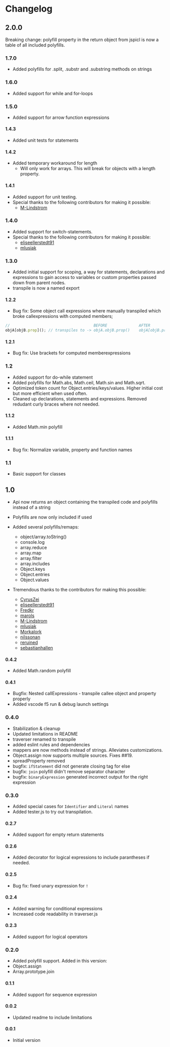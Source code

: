 # Changelog

## 2.0.0
Breaking change: polyfill property in the return object from jspicl is now a table of all included polyfills.

### 1.7.0
* Added polyfills for .split, .substr and .substring methods on strings

### 1.6.0
* Added support for while and for-loops

### 1.5.0
* Added support for arrow function expressions

#### 1.4.3
* Added unit tests for statements

#### 1.4.2
* Added temporary workaround for length
  - Will only work for arrays. This will break for objects with a length property.

#### 1.4.1
* Added support for unit testing.
* Special thanks to the following contributors for making it possible:
  - [M-Lindstrom](https://github.com/M-Lindstrom)

### 1.4.0
* Added support for switch-statements.
* Special thanks to the following contributors for making it possible:
  - [eliseellerstedt91](https://github.com/eliseellerstedt91)
  - [mlusiak](https://github.com/mlusiak)

### 1.3.0
* Added initial support for scoping, a way for statements, declarations and expressions to gain access to variables or custom properties passed down from parent nodes.
* transpile is now a named export

#### 1.2.2
* Bug fix: Some object call expressions where manually transpiled which broke callexpressions with computed members;
```js
//                                     BEFORE              AFTER
objA[objB.prop](); // transpiles to -> objA.objB.prop()    objA[objB.prop]()
```

#### 1.2.1
* Bug fix: Use brackets for computed memberexpressions

### 1.2
* Added support for do-while statement
* Added polyfills for Math.abs, Math.ceil, Math.sin and Math.sqrt.
* Optimized token count for Object.entries/keys/values.  Higher initial cost but more efficient when used often.
* Cleaned up declarations, statements and expressions. Removed redudant curly braces where not needed.

#### 1.1.2
* Added Math.min polyfill

#### 1.1.1
* Bug fix: Normalize variable, property and function names

### 1.1
* Basic support for classes

## 1.0
* Api now returns an object containing the transpiled code and polyfills instead of a string
* Polyfills are now only included if used
* Added several polyfills/remaps:
  - object/array.toString()
  - console.log
  - array.reduce
  - array.map
  - array.filter
  - array.includes
  - Object.keys
  - Object.entries
  - Object.values

* Tremendous thanks to the contributors for making this possible:
  - [CyrusZei](https://github.com/CyrusZei)
  - [eliseellerstedt91](https://github.com/eliseellerstedt91)
  - [Fredkr](https://github.com/Fredkr)
  - [marols](https://github.com/marols)
  - [M-Lindstrom](https://github.com/M-Lindstrom)
  - [mlusiak](https://github.com/mlusiak)
  - [Morkalork](https://github.com/Morkalork)
  - [nilssonan](https://github.com/nilssonan)
  - [reruined](https://github.com/reruined)
  - [sebastianhallen](https://github.com/sebastianhallen)

#### 0.4.2
* Added Math.random polyfill

#### 0.4.1
* Bugfix: Nested callExpressions - transpile callee object and property properly
* Added vscode f5 run & debug launch settings

### 0.4.0
* Stabilization & cleanup
* Updated limitations in README
* traverser renamed to transpile
* added eslint rules and dependencies
* mappers are now methods instead of strings. Alleviates customizations.
* Object.assign now supports multiple sources. Fixes ##19.
* spreadProperty removed
* bugfix: `ifStatement` did not generate closing tag for else
* bugfix: `join` polyfill didn't remove separator character
* bugfix: `binaryExpression` generated incorrect output for the right expression

### 0.3.0
* Added special cases for `Identifier` and `Literal` names
* Added tester.js to try out transpilation.

#### 0.2.7
* Added support for empty return statements

#### 0.2.6
* Added decorator for logical expressions to include parantheses if needed.

#### 0.2.5
* Bug fix: fixed unary expression for `!`

#### 0.2.4
* Added warning for conditional expressions
* Increased code readability in traverser.js

#### 0.2.3
* Added support for logical operators

### 0.2.0
* Added polyfill support. Added in this version:
* Object.assign
* Array.prototype.join

#### 0.1.1
* Added support for sequence expression

#### 0.0.2
* Updated readme to include limitations

#### 0.0.1
* Initial version
